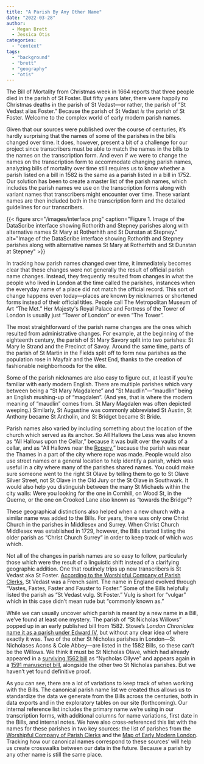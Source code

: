 ```yaml
---
title: "A Parish By Any Other Name"
date: "2022-03-28"
author:
  - Megan Brett
  - Jessica Otis
categories: 
  - "context"
tags: 
  - "background"
  - "brett"
  - "geography"
  - "otis"
---
```


The Bill of Mortality from Christmas week in 1664 reports that three people died in the parish of St Foster. But fifty years later, there were happily no Christmas deaths in the parish of St Vedast—or rather, the parish of “St Vedast alias Foster.” Because the parish of St Vedast _is_ the parish of St Foster. Welcome to the complex world of early modern parish names.

Given that our sources were published over the course of centuries, it’s hardly surprising that the names of some of the parishes in the bills changed over time. It does, however, present a bit of a challenge for our project since transcribers must be able to match the names in the bills to the names on the transcription form. And even if we were to change the names on the transcription form to accommodate changing parish names, analyzing bills of mortality over time still requires us to know whether a parish listed on a bill in 1582 is the same as a parish listed in a bill in 1752. Our solution has been to create a master list of the parish names, which includes the parish names we use on the transcription forms along with variant names that transcribers might encounter over time. These variant names are then included both in the transcription form and the detailed guidelines for our transcribers.

{{< figure src="/images/interface.png" caption="Figure 1. Image of the DataScribe interface showing Rothorith and Stepney parishes along with alternative names St Mary at Rotherhith and St Dunstan at Stepney." alt="Image of the DataScribe interface showing Rothorith and Stepney parishes along with alternative names St Mary at Rotherhith and St Dunstan at Stepney" >}}

In tracking how parish names changed over time, it immediately becomes clear that these changes were not generally the result of official parish name changes. Instead, they frequently resulted from changes in what the people who lived in London at the time called the parishes, instances when the everyday name of a place did not match the official record. This sort of change happens even today—places are known by nicknames or shortened forms instead of their official titles. People call The Metropolitan Museum of Art “The Met.” Her Majesty's Royal Palace and Fortress of the Tower of London is usually just “Tower of London” or even “The Tower”. 

The most straightforward of the parish name changes are the ones which resulted from administrative changes. For example, at the beginning of the eighteenth century, the parish of St Mary Savory split into two parishes: St Mary le Strand and the Precinct of Savoy. Around the same time, parts of the parish of St Martin in the Fields split off to form new parishes as the population rose in Mayfair and the West End, thanks to the creation of fashionable neighborhoods for the elite.

Some of the parish nicknames are also easy to figure out, at least if you’re familiar with early modern English. There are multiple parishes which vary between being a “St Mary Magdalene” and “St Maudlin”—“maudlin” being an English mushing-up of “magdalen”. (And yes, that is where the modern meaning of “maudlin” comes from. St Mary Magdalen was often depicted weeping.) Similarly, St Augustine was commonly abbreviated St Austin, St Anthony became St Antholin, and St Bridget became St Bride.

Parish names also varied by including something about the location of the church which served as its anchor. So All Hallows the Less was also known as “All Hallows upon the Cellar,” because it was built over the vaults of a cellar, and as “All Hallows near the [Ropery](https://en.wikipedia.org/wiki/Ropewalk),” because the parish was near the Thames in a part of the city where rope was made. People would also use street names or a general location to help identify a parish, which was useful in a city where many of the parishes shared names. You could make sure someone went to the right St Olave by telling them to go to St Olave Silver Street, not St Olave in the Old Jury or the St Olave in Southwark. It would also help you distinguish between the many St Michaels within the city walls: Were you looking for the one in Cornhill, on Wood St, in the Querne, or the one on Crooked Lane also known as “towards the Bridge”? 

These geographical distinctions also helped when a new church with a similar name was added to the Bills. For years, there was only one Christ Church in the parishes in Middlesex and Surrey. When Christ Church Middlesex was established in 1729, however, the Bills started listing the older parish as “Christ Church Surrey” in order to keep track of which was which. 

Not all of the changes in parish names are so easy to follow, particularly those which were the result of a linguistic shift instead of a clarifying geographic addition. One that routinely trips up new transcribers is St Vedast aka St Foster. [According to the Worshipful Company of Parish Clerks](https://londonparishclerks.smugmug.com/Parishes-Churches/Individual-Parish-Info/St-Vedast-alias-Foster), St Vedast was a French saint. The name in England evolved through “Vastes, Fastes, Faster and Fauster to Foster.” Some of the Bills helpfully listed the parish as “St Vedast vulg. St Foster.” Vulg is short for “vulgar” which in this case didn’t mean rude but “commonly known as.”

While we can usually uncover which parish is meant by a new name in a Bill, we’ve found at least one mystery. The parish of “St Nicholas Willows” popped up in an early published bill from 1582. Stowe’s _London Chronicles_ [name it as a parish under Edward IV](https://www.british-history.ac.uk/camden-misc/vol12/no1/pp17-27#p25), but without any clear idea of where exactly it was. Two of the other St Nicholas parishes in London—St Nicholases Acons & Cole Abbey—are listed in the 1582 Bills, so these can’t be the Willows. We think it must be St Nicholas Olave, which had already appeared in a [surviving 1562 bill](https://luna.folger.edu/luna/servlet/detail/FOLGERCM1~6~6~136573~108268?qvq=q%3AX.d.264%3Bsort%3Acall_number%2Cmpsortorder1%2Ccd_title%2Cimprint%3Blc%3AFOLGERCM1~6~6&mi=3&trs=4) as “Nycholas Ollyve” and appears again in a [1591 manuscript bill](https://luna.folger.edu/luna/servlet/detail/FOLGERCM1~6~6~1228713~223719:The-report-of-all-the-burials-and-c%3Fsort%3Dcall_number%252Cmpsortorder1%252Ccd_title%252Cimprint?qvq=q:X.d.519;sort:call_number%2Cmpsortorder1%2Ccd_title%2Cimprint;lc:FOLGERCM1~6~6&mi=2&trs=4), alongside the other two St Nicholas parishes. But we haven’t yet found definitive proof.

As you can see, there are a lot of variations to keep track of when working with the Bills. The canonical parish name list we created thus allows us to standardize the data we generate from the Bills across the centuries, both in data exports and in the exploratory tables on our site (forthcoming). Our internal reference list includes the primary name we’re using in our transcription forms, with additional columns for name variations, first date in the Bills, and internal notes. We have also cross-referenced this list with the names for these parishes in two key sources: the list of parishes from the [Worshipful Company of Parish Clerks](https://www.londonparishclerks.com/) and the [Map of Early Modern London](https://mapoflondon.uvic.ca/). Tracking how our canonical names correspond to these sources’ will help us create crosswalks between our data in the future. Because a parish by any other name is still the same place.